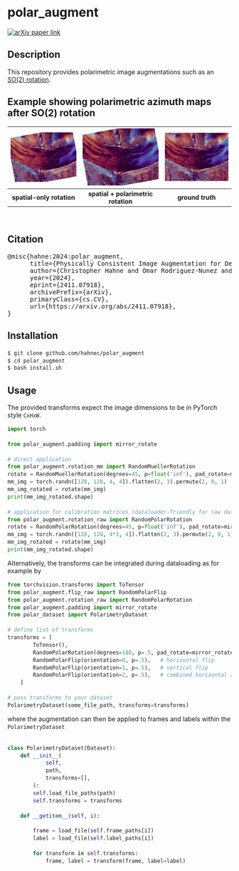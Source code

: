 # polar_augment

[![arXiv paper link](https://img.shields.io/badge/paper-arXiv:2411.07918-red)](https://arxiv.org/pdf/2411.07918)

## Description

This repository provides polarimetric image augmentations such as an [SO(2) rotation](https://github.com/hahnec/polar_augment/blob/master/scripts/simulate_rotation_script.py).

## Example showing polarimetric azimuth maps after SO(2) rotation

| ![RotationAnimation](docs/animation_with_alpha_wo.gif) | ![RotationAnimation](docs/animation_with_alpha_rect.gif) | ![GT](docs/gt.png) |
|:--------------------------:|:--------------------------:|:--------------------------:|
| **spatial-only rotation** | **spatial + polarimetric rotation** | **ground truth** |

<br>
<p align="center" style="background-color: white;>
  <img src="docs/color_bar.svg" alt="Colorbar" width="33%" />
</p>

## Citation

<pre>@misc{hahne:2024:polar_augment,
      title={Physically Consistent Image Augmentation for Deep Learning in Mueller Matrix Polarimetry}, 
      author={Christopher Hahne and Omar Rodriguez-Nunez and Éléa Gros and Théotim Lucas and Ekkehard Hewer and Tatiana Novikova and Theoni Maragkou and Philippe Schucht and Richard McKinley},
      year={2024},
      eprint={2411.07918},
      archivePrefix={arXiv},
      primaryClass={cs.CV},
      url={https://arxiv.org/abs/2411.07918}, 
} </pre>

## Installation

```bash
$ git clone github.com/hahnec/polar_augment
$ cd polar_augment
$ bash install.sh
```

## Usage

The provided transforms expect the image dimensions to be in PyTorch style `CxHxW`.

```python
import torch

from polar_augment.padding import mirror_rotate

# direct application
from polar_augment.rotation_mm import RandomMuellerRotation
rotate = RandomMuellerRotation(degrees=45, p=float('inf'), pad_rotate=mirror_rotate)
mm_img = torch.randn([128, 128, 4, 4]).flatten(2, 3).permute(2, 0, 1)
mm_img_rotated = rotate(mm_img)
print(mm_img_rotated.shape)

# application for calibration matrices (dataloader-friendly for raw data)
from polar_augment.rotation_raw import RandomPolarRotation
rotate = RandomPolarRotation(degrees=45, p=float('inf'), pad_rotate=mirror_rotate)
mm_img = torch.randn([128, 128, 4*3, 4]).flatten(2, 3).permute(2, 0, 1)
mm_img_rotated = rotate(mm_img)
print(mm_img_rotated.shape)

```

Alternatively, the transforms can be integrated during dataloading as for example by

```python
from torchvision.transforms import ToTensor
from polar_augment.flip_raw import RandomPolarFlip
from polar_augment.rotation_raw import RandomPolarRotation
from polar_augment.padding import mirror_rotate
from polar_dataset import PolarimetryDataset

# define list of transforms
transforms = [
        ToTensor(), 
        RandomPolarRotation(degrees=180, p=.5, pad_rotate=mirror_rotate), # rotation
        RandomPolarFlip(orientation=0, p=.5),   # horizontal flip
        RandomPolarFlip(orientation=1, p=.5),   # vertical flip
        RandomPolarFlip(orientation=2, p=.5),   # combined horizontal and vertical flip
    ]

# pass transforms to your dataset
PolarimetryDataset(some_file_path, transforms=transforms)

```

where the augmentation can then be applied to frames and labels within the ```PolarimetryDataset```

```python

class PolarimetryDataset(Dataset):
    def __init__(
            self, 
            path, 
            transforms=[], 
        ):
        self.load_file_paths(path)
        self.transforms = transforms

    def __getitem__(self, i):

        frame = load_file(self.frame_paths[i])
        label = load_file(self.label_paths[i])

        for transform in self.transforms:
            frame, label = transform(frame, label=label)

```
